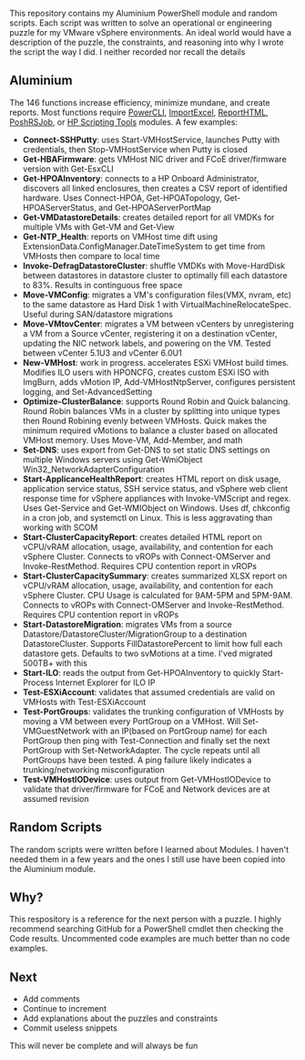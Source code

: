 This repository contains my Aluminium PowerShell module and random scripts. Each script was written to solve an operational or engineering puzzle for my VMware vSphere environments. An ideal world would have a description of the puzzle, the constraints, and reasoning into why I wrote the script the way I did. I neither recorded nor recall the details

## Aluminium
The 146 functions increase efficiency, minimize mundane, and create reports. Most functions require [PowerCLI](https://www.powershellgallery.com/packages/VMware.PowerCLI), [ImportExcel](https://github.com/dfinke/ImportExcel), [ReportHTML](https://www.powershellgallery.com/packages/ReportHTML), [PoshRSJob](https://github.com/proxb/PoshRSJob), or [HP Scripting Tools](https://www.hpe.com/us/en/product-catalog/detail/pip.scripting-tools-for-windows-powershell.5440657.html) modules. A few examples:<br>
* **Connect-SSHPutty**: uses Start-VMHostService, launches Putty with credentials, then Stop-VMHostService when Putty is closed
* **Get-HBAFirmware**: gets VMHost NIC driver and FCoE driver/firmware version with Get-EsxCLI<br>
* **Get-HPOAInventory**: connects to a HP Onboard Administrator, discovers all linked enclosures, then creates a CSV report of identified hardware. Uses Connect-HPOA, Get-HPOATopology, Get-HPOAServerStatus, and Get-HPOAServerPortMap<br>
* **Get-VMDatastoreDetails**: creates detailed report for all VMDKs for multiple VMs with Get-VM and Get-View<br>
* **Get-NTP_Health**: reports on VMHost time dift using ExtensionData.ConfigManager.DateTimeSystem to get time from VMHosts then compare to local time<br>
* **Invoke-DefragDatastoreCluster**: shuffle VMDKs with Move-HardDisk between datastores in datastore cluster to optimally fill each datastore to 83%. Results in continguous free space<br>
* **Move-VMConfig**: migrates a VM's configuration files(VMX, nvram, etc) to the same datastore as Hard Disk 1 with VirtualMachineRelocateSpec. Useful during SAN/datastore migrations<br>
* **Move-VMtovCenter**: migrates a VM between vCenters by unregistering a VM from a Source vCenter, registering it on a destination vCenter, updating the NIC network labels, and powering on the VM. Tested between vCenter 5.1U3 and vCenter 6.0U1<br>
* **New-VMHost**: work in progress. accelerates ESXi VMHost build times. Modifies ILO users with HPONCFG, creates custom ESXi ISO with ImgBurn, adds vMotion IP, Add-VMHostNtpServer, configures persistent logging, and Set-AdvancedSetting<br>
* **Optimize-ClusterBalance**: supports Round Robin and Quick balancing. Round Robin balances VMs in a cluster by splitting into unique types then Round Robining evenly between VMHosts. Quick makes the minimum required vMotions to balance a cluster based on allocated VMHost memory. Uses Move-VM, Add-Member, and math<br>
* **Set-DNS**: uses export from Get-DNS to set static DNS settings on multiple Windows servers using Get-WmiObject Win32_NetworkAdapterConfiguration<br>
* **Start-ApplicanceHealthReport**: creates HTML report on disk usage, application service status, SSH service status, and vSphere web client response time for vSphere appliances with Invoke-VMScript and regex. Uses Get-Service and Get-WMIObject on Windows. Uses df, chkconfig in a cron job, and systemctl on Linux. This is less aggravating than working with SCOM<br>
* **Start-ClusterCapacityReport**: creates detailed HTML report on vCPU/vRAM allocation, usage, availability, and contention for each vSphere Cluster. Connects to vROPs with Connect-OMServer and Invoke-RestMethod. Requires CPU contention report in vROPs<br>
* **Start-ClusterCapacitySummary**: creates summarized XLSX report on vCPU/vRAM allocation, usage, availability, and contention for each vSphere Cluster. CPU Usage is calculated for 9AM-5PM and 5PM-9AM. Connects to vROPs with Connect-OMServer and Invoke-RestMethod. Requires CPU contention report in vROPs<br>
* **Start-DatastoreMigration**: migrates VMs from a source Datastore/DatastoreCluster/MigrationGroup to a destination DatastoreCluster. Supports FillDatastorePercent to limit how full each datastore gets. Defaults to two svMotions at a time. I'ved migrated 500TB+ with this<br>
* **Start-ILO**: reads the output from Get-HPOAInventory to quickly Start-Process Internet Explorer for ILO IP
* **Test-ESXiAccount**: validates that assumed credentials are valid on VMHosts with Test-ESXiAccount<br>
* **Test-PortGroups**: validates the trunking configuration of VMHosts by moving a VM between every PortGroup on a VMHost. Will Set-VMGuestNetwork with an IP(based on PortGroup name) for each PortGroup then ping with Test-Connection and finally set the next PortGroup with Set-NetworkAdapter. The cycle repeats until all PortGroups have been tested. A ping failure likely indicates a trunking/networking misconfiguration
* **Test-VMHostIODevice**: uses output from Get-VMHostIODevice to validate that driver/firmware for FCoE and Network devices are at assumed revision

## Random Scripts
The random scripts were written before I learned about Modules. I haven't needed them in a few years and the ones I still use have been copied into the Aluminium module.

## Why?
This respository is a reference for the next person with a puzzle. I highly recommend searching GitHub for a PowerShell cmdlet then checking the Code results. Uncommented code examples are much better than no code examples.

## Next
* Add comments
* Continue to increment
* Add explanations about the puzzles and constraints
* Commit useless snippets

This will never be complete and will always be fun
